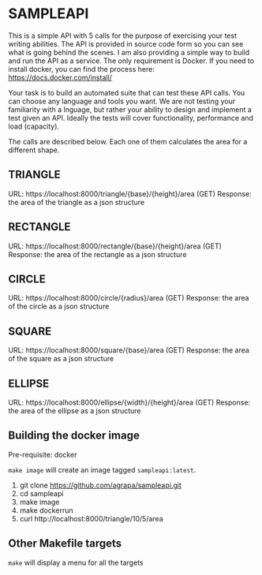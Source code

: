 # SAMPLEAPI

This is a simple API with 5 calls for the purpose of exercising your test writing abilities. 
The API is provided in source code form so you can see what is going behind the scenes. I am also
providing a simple way to build and run the API as a service. The only requirement is Docker.
If you need to install docker, you can find the process here: https://docs.docker.com/install/

Your task is to build an automated suite that can test these API calls. You can choose any language and tools you want. 
We are not testing your familiarity with a lnguage, but rather your ability to design and implement a test given an API.
Ideally the tests will cover functionality, performance and load (capacity).

The calls are described below. Each one of them calculates the area for a different shape.

## TRIANGLE
URL: https://localhost:8000/triangle/{base}/{height}/area (GET)
Response: the area of the triangle as a json structure

## RECTANGLE
URL: https://localhost:8000/rectangle/{base}/{height}/area (GET)
Response: the area of the rectangle as a json structure

## CIRCLE 
URL: https://localhost:8000/circle/{radius}/area (GET)
Response: the area of the circle as a json structure

## SQUARE 
URL: https://localhost:8000/square/{base}/area (GET)
Response: the area of the square as a json structure

## ELLIPSE
URL: https://localhost:8000/ellipse/{width}/{height}/area (GET)
Response: the area of the ellipse as a json structure

## Building the docker image

Pre-requisite:
docker

`make image` will create an image tagged `sampleapi:latest`.

1. git clone https://github.com/agrapa/sampleapi.git
2. cd sampleapi
3. make image
4. make dockerrun
5. curl http://localhost:8000/triangle/10/5/area

## Other Makefile targets

`make` will display a menu for all the targets
